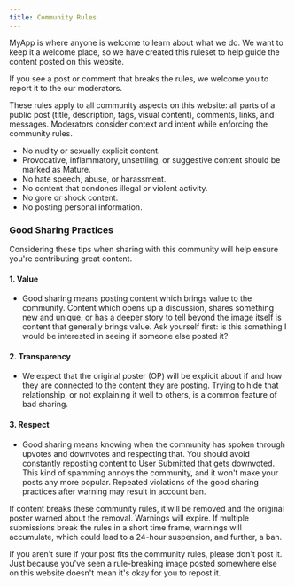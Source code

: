 ```yaml
---
title: Community Rules
---
```


MyApp is where anyone is welcome to learn about what we do.
We want to keep it a welcome place, so we have created this ruleset to help guide the content posted on this website.

If you see a post or comment that breaks the rules, we welcome you to report it to the our moderators.

These rules apply to all community aspects on this website: all parts of a public post (title, description, tags, visual content), comments, links, and messages.
Moderators consider context and intent while enforcing the community rules.

- No nudity or sexually explicit content.
- Provocative, inflammatory, unsettling, or suggestive content should be marked as Mature.
- No hate speech, abuse, or harassment.
- No content that condones illegal or violent activity.
- No gore or shock content.
- No posting personal information.

### Good Sharing Practices

Considering these tips when sharing with this community will help ensure you're contributing great content.

#### 1. Value
- Good sharing means posting content which brings value to the community. Content which opens up a discussion, shares something new and unique, or has a deeper story to tell beyond the image itself is content that generally brings value. Ask yourself first: is this something I would be interested in seeing if someone else posted it?
#### 2. Transparency
- We expect that the original poster (OP) will be explicit about if and how they are connected to the content they are posting. Trying to hide that relationship, or not explaining it well to others, is a common feature of bad sharing.
#### 3. Respect
- Good sharing means knowing when the community has spoken through upvotes and downvotes and respecting that. You should avoid constantly reposting content to User Submitted that gets downvoted. This kind of spamming annoys the community, and it won't make your posts any more popular.
  Repeated violations of the good sharing practices after warning may result in account ban.


If content breaks these community rules, it will be removed and the original poster warned about the removal.
Warnings will expire. If multiple submissions break the rules in a short time frame, warnings will accumulate, which could lead to a 24-hour suspension, and further, a ban.

If you aren't sure if your post fits the community rules, please don't post it.
Just because you've seen a rule-breaking image posted somewhere else on this website doesn't mean it's okay for you to repost it.
